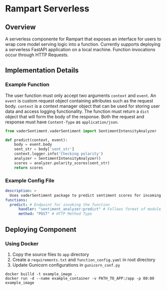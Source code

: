 # Rampart Serverless

## Overview
A serverless componente for Rampart that exposes an interface for users to wrap core model serving logic into a function. Currently supports deploying a serverless FastAPI application on a local machine. Function invocations occur through HTTP Requests. 

## Implementation Details
### Example Function
The user function must only accept two arguments `context` and `event`. An `event` is custom request object containing attributes such as the request body. `context` is a context manager object that can be used for storing user data and access logging functionality. The function must return a `dict` object that will form the body of the response. Both the request and response must have `Content-Type` as `application/json`.
```python
from vaderSentiment.vaderSentiment import SentimentIntensityAnalyzer

def predict(context, event):
    body = event.body
    sent_str = body['sent_str']
    context.logger.info('Checking polarity')
    analyzer = SentimentIntensityAnalyzer()
    scores = analyzer.polarity_scores(sent_str)
    return scores

```
### Example Config File
```yaml
description: >
  Uses vaderSentiment package to predict sentiment scores for incoming request sentence.
functions:
  predict: # Endpoint for invoking the function
      handler: "sentiment_analyzer:predict" # Follows format of module_name:function_name
      method: "POST" # HTTP Method Type
```

## Deploying Component
### Using Docker
1. Copy the source files to `app` directory
2. Create a `requirements.txt` and `function_config.yaml` in root directory
3. Update Gunicorn configurations in `gunicorn_conf.py`
```shell
docker builld -t example_image .
docker run -d --name example_container -v PATH_TO_APP:/app -p 80:80 example_image
```